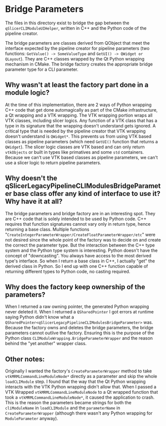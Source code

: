 # Bridge Parameters

The files in this directory exist to bridge the gap between the `qSlicerCLIModuleUIHelper`,
written in C++ and the Python code of the pipeline creator.

The bridge parameters are classes derived from QObject that meet the interface expected by the pipeline creator for pipeline parameters (two functions: `GetValue() -> SomeValueType` and `GetUI() -> QWidget or QLayout`). They are C++ classes wrapped by the Qt Python wrapping mechanism in CMake. The bridge factory creates the appropriate bridge parameter type for a CLI parameter.

##  Why wasn't at least the factory part done in a module logic?

At the time of this implementation, there are 2 ways of Python wrapping C++ code that get done automagically as part of the CMake infrastructure, a Qt wrapping and a VTK wrapping. The VTK wrapping portion wraps all VTK classes, including slicer logics. Any function of a VTK class that has a type in its signature that the wrapping doesn't understand gets ignored. A critical type that is needed by the pipeline creator that VTK wrapping doesn't understand is `QWidget*`. This prevents us from using VTK based classes as pipeline parameters (which need `GetUI()` function that returns a `QWidget`). The slicer logic classes are VTK based and can only return `vtkObjects` or built in types like primatives and some `std` containers. Because we can't use VTK based classes as pipeline parameters, we can't use a slicer logic to return pipeline parameters.

## Why doesn't the qSlicerLegacyPipelineCLIModulesBridgeParameter base class offer any kind of interface to use it? Why have it at all?

The bridge parameters and bridge factory are in an interesting spot. They are C++ code that is solely intended to be used by Python code. C++ requires that function signatures cannot vary only in return type, hence returning a base class. Multiple functions "`CreateIntegerParameterWrapper/CreateFloatParameterWrapper/etc`" were not desired since the whole point of the factory was to decide on and create the correct the parameter type. But the interaction between the C++ type system and the Python type system is interesting. Python doesn't have the concept of "downcasting". You always have access to the most derived type's interface. So when I return a base class in C++, I actually "get" the derived class in Python. So I end up with one C++ function capable of returning different types to Python code, no casting required.

## Why does the factory keep ownership of the parameters?

When I returned a raw owning pointer, the generated Python wrapping never deleted it. When I returned a `QSharedPointer` I got errors at runtime saying Python didn't know what a `QSharedPointer<qSlicerLegacyPipelineCLIModulesBridgeParameter>` was. Because the factory owns and deletes the bridge parameters, the bridge parameters cannot outlive the factory. Ensuring this is the purpose of the Python class `CLIModuleWrapping.BridgeParameterWrapper` and the reason behind the "yet another" wrapper class.

## Other notes:

Originally I wanted the factory's `CreateParameterWrapper` method to take `vtkMRMLCommandLineModuleNode*` directly as a parameter and skip the whole `loadCLIModule` step. I found that the way that the Qt Python wrapping interacts with the VTK Python wrapping didn't allow that. When I passed a VTK Wrapped `vtkMRMLCommandLineModuleNode` to a Qt wrapped function that took a `vtkMRMLCommandLineModuleNode*`, it caused the application to crash. This is the reason the parameters became strings for both the `cliModuleName` in `loadCLIModule` and the `parameterName` in `CreateParameterWrapper` (although there wasn't any Python wrapping for `ModuleParameter` anyway).
